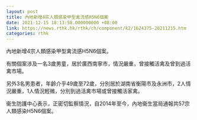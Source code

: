 ```yaml
---
layout: post
title: 內地新增4宗人類感染甲型禽流感H5N6個案
date: 2021-12-15 18:13:58.000000000 +08:00
link: https://news.rthk.hk/rthk/ch/component/k2/1624375-20211215.htm
categories: rthk
---
```


內地新增4宗人類感染甲型禽流感H5N6個案。

有關個案涉及一名3歲男童，居於廣西南寧市，情況嚴重，曾接觸活禽及曾到過活禽市場。

另外3名男患者，年齡介乎49歲至72歲，分別居於湖南省衡陽市及永洲市，2人情況嚴重，1人情況輕微，分別到過活禽市場或曾接觸活家禽。

衞生防護中心表示，正密切監察情況，自2014年至今，內地衞生當局通報共57宗人類感染H5N6個案。
